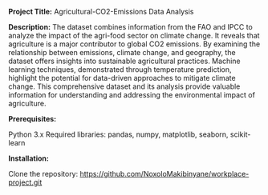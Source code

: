<b>Project Title:</b> Agricultural-CO2-Emissions Data Analysis

<b>Description:</b> 
The dataset combines information from the FAO and IPCC to analyze the impact of the agri-food sector on climate change. It reveals that agriculture is a major contributor to global CO2 emissions. By examining the relationship between emissions, climate change, and geography, the dataset offers insights into sustainable agricultural practices. Machine learning techniques, demonstrated through temperature prediction, highlight the potential for data-driven approaches to mitigate climate change. This comprehensive dataset and its analysis provide valuable information for understanding and addressing the environmental impact of agriculture.

<b>Prerequisites:</b>

Python 3.x
Required libraries: pandas, numpy, matplotlib, seaborn, scikit-learn

<b>Installation:</b>

Clone the repository: https://github.com/NoxoloMakibinyane/workplace-project.git
